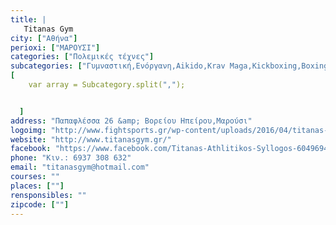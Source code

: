 ```yaml
---
title: |
   Titanas Gym
city: ["Αθήνα"]
perioxi: ["ΜΑΡΟΥΣΙ"]
categories: ["Πολεμικές τέχνες"]
subcategories: ["Γυμναστική,Ενόργανη,Aikido,Krav Maga,Kickboxing,Boxing"]
[  
	var array = Subcategory.split(",");


  ]
address: "Παπαφλέσσα 26 &amp; Βορείου Ηπείρου,Μαρούσι"
logoimg: "http://www.fightsports.gr/wp-content/uploads/2016/04/titanas-logo.jpg"
website: "http://www.titanasgym.gr/"
facebook: "https://www.facebook.com/Titanas-Athlitikos-Syllogos-604969459632453/?pnref=lhc"
phone: "Κιν.: 6937 308 632"
email: "titanasgym@hotmail.com"
courses: ""
places: [""]
rensponsibles: ""
zipcode: [""]
---
```




